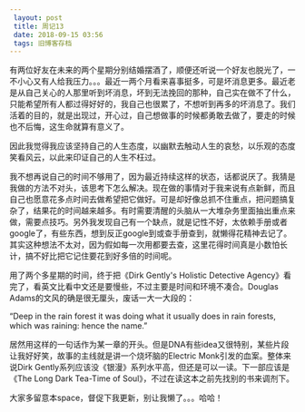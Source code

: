 ```yaml
---
 layout: post
 title: 周记13
 date: 2018-09-15 03:56
 tags: 旧博客存档
---
```

有两位好友在未来的两个星期分别结婚摆酒了，顺便还听说一个好友也脱光了，一不小心又有人给我压力。。。最近一两个月看来喜事挺多，可是坏消息更多。最近老是从自己关心的人那里听到坏消息，坏到无法挽回的那种，自己实在做不了什么，只能希望所有人都过得好好的，我自己也很累了，不想听到再多的坏消息了。我们活着的目的，就是出现过，开心过，自己想做事的时候都勇敢去做了，要走的时候也不后悔，这生命就算有意义了。

因此我觉得我应该坚持自己的人生态度，以幽默去触动人生的哀愁，以乐观的态度笑看风云，以此来印证自己的人生不枉过。

我不想再说自己的时间不够用了，因为最近持续这样的状态，话都说厌了。我猜是我做的方法不对头，该思考下怎么解决。现在做的事情对于我来说有点新鲜，而且自己也愿意花多点时间去做希望把它做好。可是却好像总抓不住重点，把问题搞复杂了，结果花的时间越来越多。有时需要清醒的头脑从一大堆杂务里面抽出重点来做，需要点技巧。另外我发现自己有一个缺点，就是记性不好，太依赖手册或者google了，有些东西，想到反正google到或查手册查到，就懒得花精神去记了。其实这种想法不太对，因为假如每一次用都要去查，这里花得时间真是小数怕长计，搞不好比把它记住要花到好多倍的时间呢。

用了两个多星期的时间，终于把《Dirk Gently's Holistic Detective
Agency》看完了，看英文比看中文还是要慢些，不过主要是时间和环境不凑合。Douglas Adams的文风的确是很无厘头，废话一大一大段的：

“Deep in the rain forest it was doing what it usually does in rain forests,
which was raining: hence the name.”

居然用这样的一句话作为某一章的开头。但是DNA有些idea又很特别，某些片段让我好好笑，故事的主线就是讲一个烧坏脑的Electric
Monk引发的血案。整体来说Dirk Gently系列应该没《银漫》系列水平高，但还是可以一读。下一部应该是《The Long Dark Tea-Time
of Soul》，不过在读这本之前先找别的书来调剂下。

大家多留意本space，督促下我更新，别让我懒了。。。哈哈！

